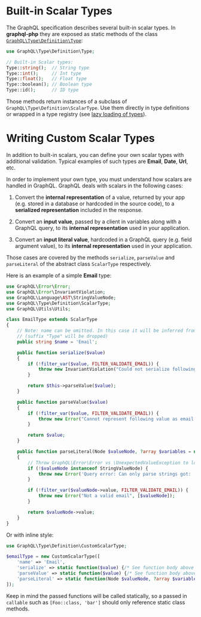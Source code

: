 # Built-in Scalar Types

The GraphQL specification describes several built-in scalar types. In **graphql-php** they are 
exposed as static methods of the class [`GraphQL\Type\Definition\Type`](../class-reference.md#graphqltypedefinitiontype):

```php
use GraphQL\Type\Definition\Type;

// Built-in Scalar types:
Type::string();  // String type
Type::int();     // Int type
Type::float();   // Float type
Type::boolean(); // Boolean type
Type::id();      // ID type
```

Those methods return instances of a subclass of `GraphQL\Type\Definition\ScalarType`.
Use them directly in type definitions or wrapped in a type registry (see [lazy loading of types](../schema-definition.md#lazy-loading-of-types)). 

# Writing Custom Scalar Types

In addition to built-in scalars, you can define your own scalar types with additional validation. 
Typical examples of such types are **Email**, **Date**, **Url**, etc.

In order to implement your own type, you must understand how scalars are handled in GraphQL.
GraphQL deals with scalars in the following cases:

1. Convert the **internal representation** of a value, returned by your app (e.g. stored in a database 
or hardcoded in the source code), to a **serialized representation** included in the response.
 
2. Convert an **input value**, passed by a client in variables along with a GraphQL query, to 
its **internal representation** used in your application.

3. Convert an **input literal value**, hardcoded in a GraphQL query (e.g. field argument value), to 
its **internal representation** used in your application.

Those cases are covered by the methods `serialize`, `parseValue` and `parseLiteral` of the
abstract class `ScalarType` respectively.

Here is an example of a simple **Email** type:

```php
use GraphQL\Error\Error;
use GraphQL\Error\InvariantViolation;
use GraphQL\Language\AST\StringValueNode;
use GraphQL\Type\Definition\ScalarType;
use GraphQL\Utils\Utils;

class EmailType extends ScalarType
{
    // Note: name can be omitted. In this case it will be inferred from class name 
    // (suffix "Type" will be dropped)
    public string $name = 'Email';

    public function serialize($value)
    {
        if (!filter_var($value, FILTER_VALIDATE_EMAIL)) {
            throw new InvariantViolation("Could not serialize following value as email: " . Utils::printSafe($value));
        }

        return $this->parseValue($value);
    }

    public function parseValue($value)
    {
        if (!filter_var($value, FILTER_VALIDATE_EMAIL)) {
            throw new Error("Cannot represent following value as email: " . Utils::printSafeJson($value));
        }

        return $value;
    }

    public function parseLiteral(Node $valueNode, ?array $variables = null)
    {
        // Throw GraphQL\Error\Error vs \UnexpectedValueException to locate the error in the query
        if (!$valueNode instanceof StringValueNode) {
            throw new Error('Query error: Can only parse strings got: ' . $valueNode->kind, [$valueNode]);
        }

        if (!filter_var($valueNode->value, FILTER_VALIDATE_EMAIL)) {
            throw new Error("Not a valid email", [$valueNode]);
        }

        return $valueNode->value;
    }
}
```

Or with inline style:

```php
use GraphQL\Type\Definition\CustomScalarType;

$emailType = new CustomScalarType([
    'name' => 'Email',
    'serialize' => static function($value) {/* See function body above */},
    'parseValue' => static function($value) {/* See function body above */},
    'parseLiteral' => static function(Node $valueNode, ?array $variables = null) {/* See function body above */},
]);
```

Keep in mind the passed functions will be called statically, so a passed in `callable`
such as `[Foo::class, 'bar']` should only reference static class methods.
